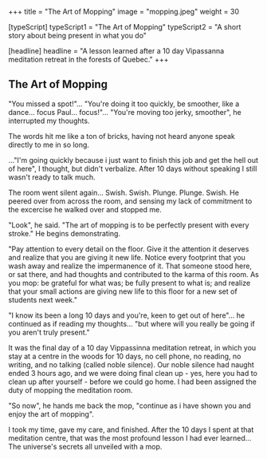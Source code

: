 +++
title = "The Art of Mopping"
image = "mopping.jpeg"
weight = 30

[typeScript] 
typeScript1 = "The Art of Mopping" 
typeScript2 = "A short story about being present in what you do"

[headline]
headline = "A lesson learned after a 10 day Vipassanna meditation retreat in the forests of Quebec."
+++

## The Art of Mopping

"You missed a spot!"... 
"You're doing it too quickly, be smoother, like a dance... focus Paul... focus!"...
"You're moving too jerky, smoother", he interrupted my thoughts.

The words hit me like a ton of bricks, having not heard anyone speak directly to me in so long.

 ..."I'm going quickly because i just want to finish this job and get the hell out of here", I thought, but didn't verbalize. After 10 days without speaking I still wasn't ready to talk much. 

The room went silent again... Swish. Swish. Plunge. Plunge. Swish. He peered over from across the room, and sensing my lack of commitment to the excercise he walked over and stopped me.

"Look", he said. "The art of mopping is to be perfectly present with every stroke." He begins demonstrating. 

   "Pay attention to every detail on the floor.       Give it the attention it deserves and realize that you are giving it new life. Notice every footprint that you wash away and realize the impermanence of it. That someone stood here, or sat there, and had thoughts and contributed to the karma of this room. As you mop: be grateful for what was; be fully present to what is; and realize that your small actions are giving new life to this floor for a new set of students next week."

"I know its been a long 10 days and you're, keen to get out of here"... he continued as if reading my thoughts... "but where will you really be going if you aren't truly present." 

It was the final day of a 10 day Vippassinna meditation retreat, in which you stay at a centre in the woods for 10 days, no cell phone, no reading, no writing, and no talking (called noble silence). Our noble silence had naught ended 3 hours ago, and we were doing final clean up - yes, here you had to clean up after yourself - before we could go home. I had been assigned the duty of mopping the meditation room.

"So now", he hands me back the mop, "continue as i have shown you and enjoy the art of mopping".

I took my time, gave my care, and finished. After the 10 days I spent at that meditation centre, that was the most profound lesson I had ever learned... The universe's secrets all unveiled with a mop.



